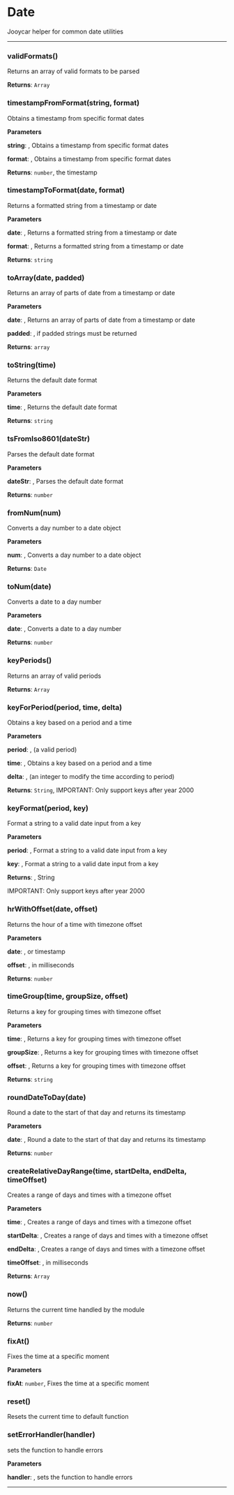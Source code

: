 # Date

Jooycar helper for common date utilities


* * *

### validFormats() 

Returns an array of valid formats to be parsed

**Returns**: `Array`


### timestampFromFormat(string, format) 

Obtains a timestamp from specific format dates

**Parameters**

**string**: , Obtains a timestamp from specific format dates

**format**: , Obtains a timestamp from specific format dates

**Returns**: `number`, the timestamp


### timestampToFormat(date, format) 

Returns a formatted string from a timestamp or date

**Parameters**

**date**: , Returns a formatted string from a timestamp or date

**format**: , Returns a formatted string from a timestamp or date

**Returns**: `string`


### toArray(date, padded) 

Returns an array of parts of date from a timestamp or date

**Parameters**

**date**: , Returns an array of parts of date from a timestamp or date

**padded**: , if padded strings must be returned

**Returns**: `array`


### toString(time) 

Returns the default date format

**Parameters**

**time**: , Returns the default date format

**Returns**: `string`


### tsFromIso8601(dateStr) 

Parses the default date format

**Parameters**

**dateStr**: , Parses the default date format

**Returns**: `number`


### fromNum(num) 

Converts a day number to a date object

**Parameters**

**num**: , Converts a day number to a date object

**Returns**: `Date`


### toNum(date) 

Converts a date to a day number

**Parameters**

**date**: , Converts a date to a day number

**Returns**: `number`


### keyPeriods() 

Returns an array of valid periods

**Returns**: `Array`


### keyForPeriod(period, time, delta) 

Obtains a key based on a period and a time

**Parameters**

**period**: , (a valid period)

**time**: , Obtains a key based on a period and a time

**delta**: , (an integer to modify the time according to period)

**Returns**: `String`, IMPORTANT: Only support keys after year 2000


### keyFormat(period, key) 

Format a string to a valid date input from a key

**Parameters**

**period**: , Format a string to a valid date input from a key

**key**: , Format a string to a valid date input from a key

**Returns**: , String

 IMPORTANT: Only support keys after year 2000


### hrWithOffset(date, offset) 

Returns the hour of a time with timezone offset

**Parameters**

**date**: , or timestamp

**offset**: , in milliseconds

**Returns**: `number`


### timeGroup(time, groupSize, offset) 

Returns a key for grouping times with timezone offset

**Parameters**

**time**: , Returns a key for grouping times with timezone offset

**groupSize**: , Returns a key for grouping times with timezone offset

**offset**: , Returns a key for grouping times with timezone offset

**Returns**: `string`


### roundDateToDay(date) 

Round a date to the start of that day and returns its timestamp

**Parameters**

**date**: , Round a date to the start of that day and returns its timestamp

**Returns**: `number`


### createRelativeDayRange(time, startDelta, endDelta, timeOffset) 

Creates a range of days and times with a timezone offset

**Parameters**

**time**: , Creates a range of days and times with a timezone offset

**startDelta**: , Creates a range of days and times with a timezone offset

**endDelta**: , Creates a range of days and times with a timezone offset

**timeOffset**: , in milliseconds

**Returns**: `Array`


### now() 

Returns the current time handled by the module

**Returns**: `number`


### fixAt() 

Fixes the time at a specific moment

**Parameters**

**fixAt**: `number`, Fixes the time at a specific moment



### reset() 

Resets the current time to default function



### setErrorHandler(handler) 

sets the function to handle errors

**Parameters**

**handler**: , sets the function to handle errors




* * *










